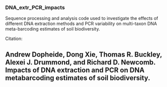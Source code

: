 ### DNA_extr_PCR_impacts

Sequence processing and analysis code used to investigate the effects of different DNA extraction methods and PCR variability on multi-taxon DNA meta-barcoding estimates of soil biodiversity.

Citation: 
## Andrew Dopheide, Dong Xie, Thomas R. Buckley, Alexei J. Drummond, and Richard D. Newcomb. **Impacts of DNA extraction and PCR on DNA metabarcoding estimates of soil biodiversity.**
